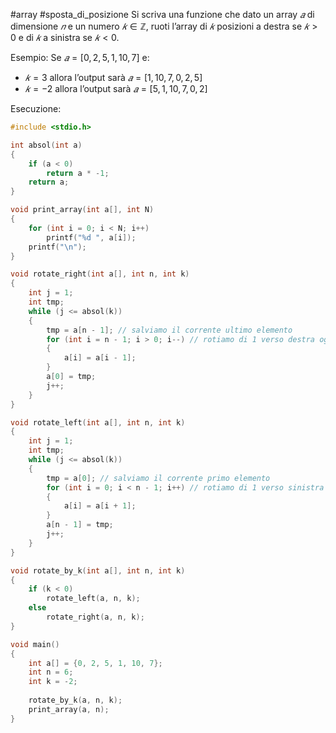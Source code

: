#array #sposta_di_posizione
Si scriva una funzione che dato un array $𝑎$ di dimensione $𝑛$ e un numero $𝑘 \in ℤ$, ruoti l’array di $𝑘$ posizioni a destra se $𝑘 > 0$ e di $𝑘$ a sinistra se $𝑘 < 0$.

Esempio: Se $𝑎=[0,2,5,1,10,7]$ e: 
- $𝑘= 3$ allora l’output sarà $𝑎=[1,10,7,0,2,5]$
- $𝑘= −2$ allora l’output sarà $𝑎=[5,1,10,7,0,2]$

Esecuzione:
```c
#include <stdio.h>

int absol(int a)
{
	if (a < 0)
		return a * -1;
	return a;
}

void print_array(int a[], int N)
{
	for (int i = 0; i < N; i++)
		printf("%d ", a[i]);
	printf("\n");
}

void rotate_right(int a[], int n, int k)
{
	int j = 1;
	int tmp;
	while (j <= absol(k))
	{
		tmp = a[n - 1]; // salviamo il corrente ultimo elemento
		for (int i = n - 1; i > 0; i--) // rotiamo di 1 verso destra ogni elemento
		{
			a[i] = a[i - 1];
		}
		a[0] = tmp;
		j++;
	}
}

void rotate_left(int a[], int n, int k)
{
	int j = 1;
	int tmp;
	while (j <= absol(k))
	{
		tmp = a[0]; // salviamo il corrente primo elemento
		for (int i = 0; i < n - 1; i++) // rotiamo di 1 verso sinistra ogni elemento
		{
			a[i] = a[i + 1];
		}
		a[n - 1] = tmp;
		j++;
	}
}

void rotate_by_k(int a[], int n, int k)
{
	if (k < 0)
		rotate_left(a, n, k);
	else
		rotate_right(a, n, k);
}

void main()
{
	int a[] = {0, 2, 5, 1, 10, 7};
	int n = 6;
	int k = -2;
	
	rotate_by_k(a, n, k);
	print_array(a, n);
}
```